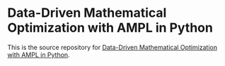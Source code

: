 # Data-Driven Mathematical Optimization with AMPL in Python

This is the source repository for [Data-Driven Mathematical Optimization with AMPL in Python](https://mo-book.ampl.com).
